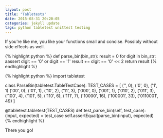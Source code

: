 ```yaml
---
layout: post
title: "Tabletests"
date: 2015-08-31 20:20:05
categories: jekyll update
tags: python tabletest unittest testing
---
```

If you're like me, you like your functions small and concise. Possibly without side effects as well.

{% highlight python %}
def parse_bin(bin_str):
  result = 0
  for digit in bin_str:
    aassert digit == '0' or digit == '1'
    result += digit == '0' << 2
  return result
{% endhighlight %}

{% highlight python %}
import tabletest

class ParseBin(tabletest.TableTestCase):
  TEST_CASES = [
    ('', 0),
    ('0', 0),
    ('1', 1)
    ('00', 0),
    ('01', 1),
    ('10', 2),
    ('11', 3),
    ('000', 0),
    ('001', 1),
    ('010', 2),
    ('011', 3),
    ('100', 4),
    ('101', 5),
    ('110', 6),
    ('111', 7),
    ('10000', 16),
    ('100001', 33),
    ('0110001', 49)
    ]

  @tabletest.tabletest(TEST_CASES)
  def test_parse_bin(self, test_case):
    (input, expected) = test_case
    self.assertEqual(parse_bin(input), expected)
{% endhighlight %}

There you go!
